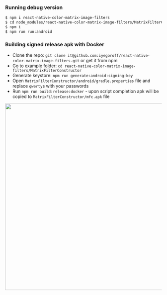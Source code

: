 ### Running debug version
```bash
$ npm i react-native-color-matrix-image-filters
$ cd node_modules/react-native-color-matrix-image-filters/MatrixFilterConstructor
$ npm i
$ npm run run:android
```


### Building signed release apk with Docker
- Clone the repo: `git clone it@github.com:iyegoroff/react-native-color-matrix-image-filters.git` or get it from npm
- Go to example folder: `cd react-native-color-matrix-image-filters/MatrixFilterConstructor`
- Generate keystore: `npm run generate:android:signing-key`
- Open `MatrixFilterConstructor/android/gradle.properties` file and replace `qwerty`s with your passwords
- Run `npm run build:release:docker` - upon script completion apk will be copied to `MatrixFilterConstructor/mfc.apk` file

<img src="https://github.com/iyegoroff/react-native-color-matrix-image-filters/raw/master/img/demo.gif" height="600">
